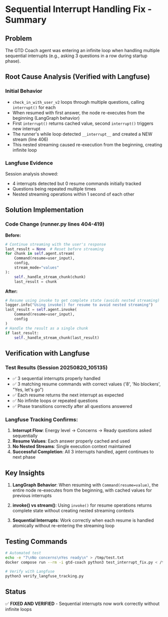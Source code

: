 # Sequential Interrupt Handling Fix - Summary

## Problem
The GTD Coach agent was entering an infinite loop when handling multiple sequential interrupts (e.g., asking 3 questions in a row during startup phase).

## Root Cause Analysis (Verified with Langfuse)

### Initial Behavior
- `check_in_with_user_v2` loops through multiple questions, calling `interrupt()` for each
- When resumed with first answer, the node re-executes from the beginning (LangGraph behavior)
- First `interrupt()` returns cached value, second `interrupt()` triggers new interrupt
- The runner's while loop detected `__interrupt__` and created a NEW stream (line 406)
- This nested streaming caused re-execution from the beginning, creating infinite loop

### Langfuse Evidence
Session analysis showed:
- 4 interrupts detected but 0 resume commands initially tracked
- Questions being repeated multiple times
- Nested streaming operations within 1 second of each other

## Solution Implementation

### Code Change (runner.py lines 404-419)
**Before:**
```python
# Continue streaming with the user's response
last_result = None  # Reset before streaming
for chunk in self.agent.stream(
    Command(resume=user_input),
    config,
    stream_mode="values"
):
    self._handle_stream_chunk(chunk)
    last_result = chunk
```

**After:**
```python
# Resume using invoke to get complete state (avoids nested streaming)
logger.info("Using invoke() for resume to avoid nested streaming")
last_result = self.agent.invoke(
    Command(resume=user_input),
    config
)
# Handle the result as a single chunk
if last_result:
    self._handle_stream_chunk(last_result)
```

## Verification with Langfuse

### Test Results (Session 20250820_105135)
- ✅ 3 sequential interrupts properly handled
- ✅ 3 matching resume commands with correct values ('8', 'No blockers', "Yes, let's go")
- ✅ Each resume returns the next interrupt as expected
- ✅ No infinite loops or repeated questions
- ✅ Phase transitions correctly after all questions answered

### Langfuse Tracking Confirms:
1. **Interrupt Flow**: Energy level → Concerns → Ready questions asked sequentially
2. **Resume Values**: Each answer properly cached and used
3. **No Nested Streams**: Single execution context maintained
4. **Successful Completion**: All 3 interrupts handled, agent continues to next phase

## Key Insights

1. **LangGraph Behavior**: When resuming with `Command(resume=value)`, the entire node re-executes from the beginning, with cached values for previous interrupts

2. **invoke() vs stream()**: Using `invoke()` for resume operations returns complete state without creating nested streaming contexts

3. **Sequential Interrupts**: Work correctly when each resume is handled atomically without re-entering the streaming loop

## Testing Commands

```bash
# Automated test
echo -e "7\nNo concerns\nYes ready\n" > /tmp/test.txt
docker compose run --rm -i gtd-coach python3 test_interrupt_fix.py < /tmp/test.txt

# Verify with Langfuse
python3 verify_langfuse_tracking.py
```

## Status
✅ **FIXED AND VERIFIED** - Sequential interrupts now work correctly without infinite loops